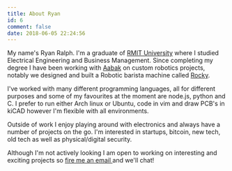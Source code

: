 ```yaml
---
title: About Ryan
id: 6
comment: false
date: 2018-06-05 22:24:56
---
```


My name's Ryan Ralph. I'm a graduate of [RMIT University](http://www.rmit.edu.au/) where I studied Electrical Engineering and Business Management. Since completing my degree I have been working with [Aabak](https://aabak.com) on custom robotics projects, notably we designed and built a Robotic barista machine called [Rocky](https://oncealike.com/).

I've worked with many different programming languages, all for different purposes and some of my favourites at the moment are node.js, python and C. I prefer to run either Arch linux or Ubuntu, code in vim and draw PCB's in kiCAD however I'm flexible with all environments.

Outside of work I enjoy playing around with electronics and always have a number of projects on the go. I'm interested in startups, bitcoin, new tech, old tech as well as physical/digital security.

Although I'm not actively looking I am open to working on interesting and exciting projects so [fire me an email ](mailto://blog@ryanralph.net)and we'll chat!
